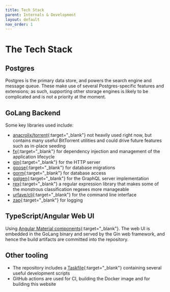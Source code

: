 ```yaml
---
title: Tech Stack
parent: Internals & Development
layout: default
nav_order: 1
---
```


# The Tech Stack

## Postgres

Postgres is the primary data store, and powers the search engine and message queue. These make use of several Postgres-specific features and extensions; as such, supporting other storage engines is likely to be complicated and is not a priority at the moment.

## GoLang Backend

Some key libraries used include:

- [anacrolix/torrent](github.com/anacrolix/torrent){:target="\_blank"} not heavily used right now, but contains many useful BitTorrent utilities and could drive future features such as in-place seeding
- [fx](https://uber-go.github.io/fx/){:target="\_blank"} for dependency injection and management of the application lifecycle
- [gin](https://gin-gonic.com/){:target="\_blank"} for the HTTP server
- [goose](https://pressly.github.io/goose/){:target="\_blank"} for database migrations
- [gorm](https://gorm.io/){:target="\_blank"} for database access
- [gqlgen](https://gqlgen.com/){:target="\_blank"} for the GraphQL server implementation
- [rex](https://github.com/hedhyw/rex){:target="\_blank"} a regular expression library that makes some of the monstrous classification regexes more manageable
- [urfave/cli](https://cli.urfave.org/){:target="\_blank"} for the command line interface
- [zap](https://github.com/uber-go/zap){:target="\_blank"} for logging

## TypeScript/Angular Web UI

Using [Angular Material components](https://material.angular.io/){:target="\_blank"}. The web UI is embedded in the GoLang binary and served by the Gin web framework, and hence the build artifacts are committed into the repository.

## Other tooling

- The repository includes a [Taskfile](https://taskfile.dev/){:target="\_blank"} containing several useful development scripts
- GitHub actions are used for CI, building the Docker image and for building this website

